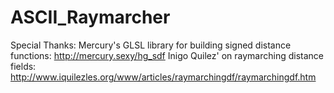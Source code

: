 # ASCII_Raymarcher 

Special Thanks:
Mercury's GLSL library for building signed distance functions: http://mercury.sexy/hg_sdf
Inigo Quilez' on raymarching distance fields: http://www.iquilezles.org/www/articles/raymarchingdf/raymarchingdf.htm 

